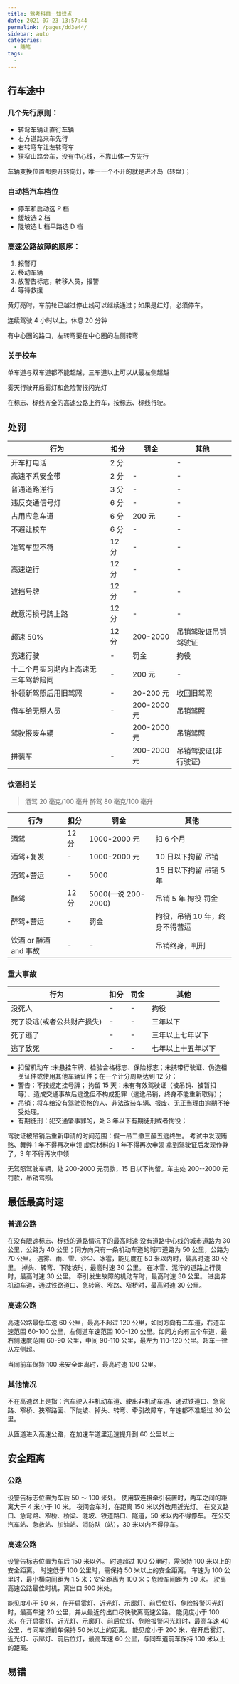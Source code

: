 ```yaml
---
title: 驾考科目一知识点
date: 2021-07-23 13:57:44
permalink: /pages/dd3e44/
sidebar: auto
categories: 
  - 随笔
tags: 
  - 
---
```


## 行车途中

### 几个先行原则：

- 转弯车辆让直行车辆
- 右方道路来车先行
- 右转弯车让左转弯车
- 狭窄山路会车，没有中心线，不靠山体一方先行

车辆变换位置都要开转向灯，唯一一个不开的就是进环岛（转盘）；

### 自动档汽车档位

- 停车和启动选 P 档
- 缓坡选 2 档
- 陡坡选 L 档平路选 D 档

### 高速公路故障的顺序：

1. 报警灯
2. 移动车辆
3. 放警告标志，转移人员，报警
4. 等待救援

黄灯亮时，车前轮已越过停止线可以继续通过；如果是红灯，必须停车。

连续驾驶 4 小时以上，休息 20 分钟

有中心圈的路口，左转弯要在中心圈的左侧转弯

### 关于校车

单车道与双车道都不能超越，三车道以上可以从最左侧超越

雾天行驶开启雾灯和危险警报闪光灯

在标志、标线齐全的高速公路上行车，按标志、标线行驶。

## 处罚

| 行为                                 | 扣分  | 罚金        | 其他                 |
| ------------------------------------ | ----- | ----------- | -------------------- |
| 开车打电话                           | 2 分  |             | -                    |
| 高速不系安全带                       | 2 分  | -           | -                    |
| 普通道路逆行                         | 3 分  | -           | -                    |
| 违反交通信号灯                       | 6 分  | -           | -                    |
| 占用应急车道                         | 6 分  | 200 元      | -                    |
| 不避让校车                           | 6 分  | -           | -                    |
| 准驾车型不符                         | 12 分 | -           | -                    |
| 高速逆行                             | 12 分 | -           | -                    |
| 遮挡号牌                             | 12 分 | -           | -                    |
| 故意污损号牌上路                     | 12 分 | -           | -                    |
| 超速 50%                             | 12 分 | 200-2000    | 吊销驾驶证吊销驾驶证 |
| 竞速行驶                             | -     | 罚金        | 拘役                 |
| 十二个月实习期内上高速无三年驾龄陪同 | -     | 200 元      | -                    |
| 补领新驾照后用旧驾照                 | -     | 20-200 元   | 收回旧驾照           |
| 借车给无照人员                       | -     | 200-2000 元 | 吊销驾照             |
| 驾驶报废车辆                         | -     | 200-2000 元 | 吊销驾照             |
| 拼装车                               | -     | 200-2000 元 | 吊销驾驶证(非行驶证) |

### 饮酒相关

> 酒驾 20 毫克/100 毫升 醉驾 80 毫克/100 毫升

| 行为                  | 扣分  | 罚金                | 其他                           |
| --------------------- | ----- | ------------------- | ------------------------------ |
| 酒驾                  | 12 分 | 1000-2000 元        | 扣 6 个月                      |
| 酒驾+复发             | -     | 1000-2000 元        | 10 日以下拘留 吊销             |
| 酒驾+营运             | -     | 5000                | 15 日以下拘留 吊销 5 年        |
| 醉驾                  | 12 分 | 5000(一说 200-2000) | 吊销 5 年 拘役 罚金            |
| 醉驾+营运             | -     | 罚金                | 拘役，吊销 10 年，终身不得营运 |
| 饮酒 or 醉酒 and 事故 | -     | -                   | 吊销终身，判刑                 |

### 重大事故

| 行为                       | 扣分 | 罚金 | 其他               |
| -------------------------- | ---- | ---- | ------------------ |
| 没死人                     | -    | -    | 拘役               |
| 死了没逃(或者公共财产损失) | -    | -    | 三年以下           |
| 死了逃了                   | -    | -    | 三年以上七年以下   |
| 逃了致死                   | -    | -    | 七年以上十五年以下 |

- 扣留机动车 :未悬挂车牌、检验合格标志、保险标志；未携带行驶证、伪造相关证件或使用其他车辆证件；在一个计分周期达到 12 分；
- 警告：不按规定挂号牌； 拘留 15 天：未有有效驾驶证（被吊销、被暂扣等）、造成交通事故后逃逸但不构成犯罪（逃逸吊销，终身不能重新取得）；
- 吊销：将车给没有驾驶资格的人、非法改装车辆、报废、无正当理由逾期不接受处理。
- 有期徒刑：犯交通肇事罪的，处 3 年以下有期徒刑或者拘役；

驾驶证被吊销后重新申请的时间范围：假一吊二撤三醉五逃终生。
考试中发现贿赂、舞弊 1 年不得再次申领 虚假材料的 1 年不得再次申领 拿到驾驶证后发现作弊了，3 年不得再次申领

无驾照驾驶车辆，处 200-2000 元罚款，15 日以下拘留。车主处 200--2000 元罚款，吊销驾照。

## 最低最高时速

### 普通公路

在没有限速标志、标线的道路情况下的最高时速:没有道路中心线的城市道路为 30 公里，公路为 40 公里；同方向只有一条机动车道的城市道路为 50 公里，公路为 70 公里。 遇雾、雨、雪、沙尘、冰雹，能见度在 50 米以内时，最高时速 30 公里。 掉头、转弯、下陡坡时，最高时速 30 公里。 在冰雪、泥泞的道路上行使时，最高时速 30 公里。 牵引发生故障的机动车时，最高时速 30 公里。 进出非机动车道，通过铁路道口、急转弯、窄路、窄桥时，最高时速 30 公里。

### 高速公路

高速公路最低车速 60 公里，最高不超过 120 公里，如同方向有二车道，右道车速范围 60-100 公里，左侧道车速范围 100-120 公里。如同方向有三个车道，最右侧速度范围 60-90 公里，中间 90-110 公里，最左为 110-120 公里。超车一律从左侧超。

当同前车保持 100 米安全距离时，最高时速 100 公里。

### 其他情况

不在高速路上是指：汽车驶入非机动车道、驶出非机动车道、通过铁道口、急弯路、窄桥、狭窄路面、下陡坡、掉头、转弯、牵引故障车，车速都不准超过 30 公里。

从匝道进入高速公路，在加速车道里迅速提升到 60 公里以上

## 安全距离

### 公路

设警告标志位置为车后 50 ～ 100 米处。 使用软连接牵引装置时，两车之间的距离大于 4 米小于 10 米。 夜间会车时，在距离 150 米以外改用近光灯。 在交叉路口、急弯路、窄桥、桥梁、陡坡、铁道路口、隧道，50 米以内不得停车。 在公交汽车站、急救站、加油站、消防队（站），30 米以内不得停车。

### 高速公路

设警告标志位置为车后 150 米以外。 时速超过 100 公里时，需保持 100 米以上的安全距离。 时速低于 100 公里时，需保持 50 米以上的安全距离。 车速为 100 公里时，最小横向间距为 1.5 米；安全距离为 100 米；危险车间距为 50 米。 驶离高速公路最佳时机，离出口 500 米处。

能见度小于 50 米，在开启雾灯、近光灯、示廓灯、前后位灯、危险报警闪光灯时，最高车速 20 公里，并从最近的出口尽快驶离高速公路。 能见度小于 100 米，在开启雾灯、近光灯、示廓灯、前后位灯、危险报警闪光灯时，最高车速 40 公里，与同车道前车保持 50 米以上的距离。 能见度小于 200 米，在开启雾灯、近光灯、示廓灯、前后位灯，最高车速 60 公里，与同车道前车保持 100 米以上的距离。

## 易错
